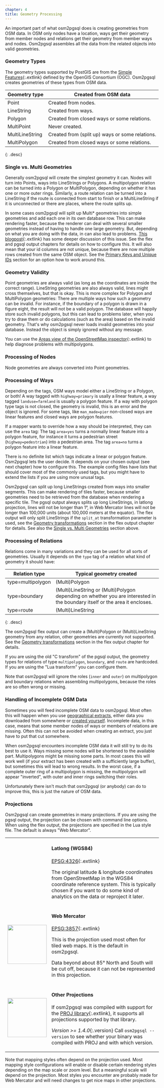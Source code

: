 ```yaml
---
chapter: 4
title: Geometry Processing
---
```


An important part of what osm2pgsql does is creating geometries from OSM
data. In OSM only nodes have a location, ways get their geometry from member
nodes and relations get their geometry from member ways and nodes. Osm2pgsql
assembles all the data from the related objects into valid geometries.

### Geometry Types

The geometry types supported by PostGIS are from the [Simple
Features](https://en.wikipedia.org/wiki/Simple_Features){:.extlink} defined by
the OpenGIS Consortium (OGC). Osm2pgsql creates geometries of these types
from OSM data.

| Geometry type   | Created from OSM data                           |
| --------------- | ----------------------------------------------- |
| Point           | Created from nodes.                             |
| LineString      | Created from ways.                              |
| Polygon         | Created from closed ways or some relations.     |
| MultiPoint      | Never created.                                  |
| MultiLineString | Created from (split up) ways or some relations. |
| MultiPolygon    | Created from closed ways or some relations.     |
{: .desc}

### Single vs. Multi Geometries

Generally osm2pgsql will create the simplest geometry it can. Nodes will turn
into Points, ways into LineStrings or Polygons. A multipolygon relation can be
turned into a Polygon or MultiPolygon, depending on whether it has one or more
outer rings. Similarly, a route relation can be turned into a LineString if
the route is connected from start to finish or a MultiLineString if it is
unconnected or there are places, where the route splits up.

In some cases osm2pgsql will split up Multi\* geometries into simple geometries
and add each one in its own database row. This can make rendering faster,
because the renderer can deal with several smaller geometries instead of having
to handle one large geometry. But, depending on what you are doing with the
data, in can also lead to problems. [This
blogpost](https://www.paulnorman.ca/blog/2014/03/osm2pgsql-multipolygons/){:.extlink}
has some deeper discussion of this issue. See the flex and pgsql output
chapters for details on how to configure this. It will also mean that your id
columns are not unique, because there are now multiple rows created from the
same OSM object. See the [Primary Keys and Unique
IDs](#primary-keys-and-unique-ids) section for an option how to work around
this.

### Geometry Validity

Point geometries are always valid (as long as the coordinates are inside the
correct range). LineString geometries are also always valid, lines might cross
themselves, but that is okay. This is more complex for Polygon and MultiPolygon
geometries: There are multiple ways how such a geometry can be invalid. For
instance, if the boundary of a polygon is drawn in a figure eight, the result
will not be a valid polygon. The database will happily store such invalid
polygons, but this can lead to problems later, when you try to draw them or do
calculations (such as the area) based on the invalid geometry. That's why
osm2pgsql never loads invalid geometries into your database. Instead the object
is simply ignored without any message.

You can use the [Areas view of the OpenStreetMap
inspector](https://tools.geofabrik.de/osmi/?view=areas){:.extlink} to help
diagnose problems with multipolygons.

### Processing of Nodes

Node geometries are always converted into Point geometries.

### Processing of Ways

Depending on the tags, OSM ways model either a LineString or a Polygon, or
both! A way tagged with `highway=primary` is usally a linear feature, a way
tagged `landuse=farmland` is usually a polygon feature. If a way with polygon
type tags is not closed, the geometry is invalid, this is an error and the
object is ignored. For some tags, like `man_made=pier` non-closed ways are
linear features and closed ways are polygon features.

If a mapper wants to override how a way should be interpreted, they can use the
`area` tag: The tag `area=yes` turns a normally linear feature into a polygon
feature, for instance it turns a pedestrian street (`highway=pedestrian`) into
a pedestrian area. The tag `area=no` turns a polygon feature into a linear
feature.

There is no definite list which tags indicate a linear or polygon feature.
Osm2pgsql lets the user decide. It depends on your chosen output (see next
chapter) how to configure this. The example config files have lists that should
cover most of the commonly used tags, but you might have to extend the lists if
you are using more unusal tags.

Osm2pgsql can split up long LineStrings created from ways into smaller
segments. This can make rendering of tiles faster, because smaller geometries
need to be retrieved from the database when rendering a specific tile. The
pgsql output always splits up long LineStrings, in latlong projection, lines
will not be longer than 1°, in Web Mercator lines will not be longer than
100,000 units (about 100,000 meters at the equator). The flex output will only
split LineStrings if the `split_at` transformation parameter is used, see the
[Geometry transformations](#geometry-transformations) section in the flex
output chapter for details. See also the [Single vs. Multi
Geometries](#single-vs-multi-geometries) section above.

### Processing of Relations

Relations come in many variations and they can be used for all sorts of
geometries. Usually it depends on the `type` tag of a relation what kind of
geometry it should have:

| Relation type     | Typical geometry created  |
| ----------------- | ------------------------- |
| type=multipolygon | (Multi)Polygon            |
| type=boundary     | (Multi)LineString or (Multi)Polygon depending on whether you are interested in the boundary itself or the area it encloses. |
| type=route        | (Multi)LineString         |
{: .desc}

The osm2pgsql flex output can create a (Multi)Polygon or (Multi)LineString
geometry from any relation, other geometries are currently not supported. See
the [Geometry transformations](#geometry-transformations) section in the flex
output chapter for details.

If you are using the old "C transform" of the pgsql output, the geometry
types for relations of type `multipolygon`, `boundary`, and `route` are
hardcoded. If you are using the "Lua transform" you can configure them.

Note that osm2pgsql will ignore the roles (`inner` and `outer`) on multipolygon
and boundary relations when assembling multipolygons, because the roles are so
often wrong or missing.

### Handling of Incomplete OSM Data

Sometimes you will feed incomplete OSM data to osm2pgsql. Most often this will
happen when you use [geographical extracts](#geographical-extracts), either
data you downloaded from somewhere or [created yourself](
#creating-geographical-extracts). Incomplete data, in this case, means that
some member nodes of ways or members of relations are missing. Often this can
not be avoided when creating an extract, you just have to put that cut somewhere.

When osm2pgsql encounters incomplete OSM data it will still try to do its
best to use it. Ways missing some nodes will be shortened to the available
part. Multipolygons might be missing some parts. In most cases this will
work well (if your extract has been created with a sufficiently large buffer),
but sometimes this will lead to wrong results. In the worst case, if a
complete outer ring of a multipolygon is missing, the multipolygon will
appear "inverted", with outer and inner rings switching their roles.

Unfortunately there isn't much that osm2pgsql (or anybody) can do to improve
this, this is just the nature of OSM data.

### Projections

Osm2pgsql can create geometries in many projections. If you are using the
pgsql output, the projection can be chosen with command line options. When
using the flex output, the projections are specified in the Lua style file.
The default is always "Web Mercator".

<table class="proj"><tr><td>
<img alt="" src="{% link img/plate-carree.jpg %}" title="Equirectangular projection. Image source: Wikipedia (https://en.wikipedia.org/wiki/File:Equirectangular_projection_SW.jpg)"/>
</td><td markdown="1">

#### Latlong (WGS84)

[EPSG:4326](https://epsg.io/4326){:.extlink}

The original latitude & longitude coordinates from OpenStreetMap in the WGS84
coordinate reference system. This is typically chosen if you want to do some
kind of analytics on the data or reproject it later.

</td></tr><tr><td>
<img alt="" width="128" src="{% link img/web-mercator.jpg %}" title="Mercator projection. Image source: Wikipedia (https://en.wikipedia.org/wiki/File:Mercator_projection_Square.JPG)"/>
</td><td markdown="1">

#### Web Mercator

[EPSG:3857](https://epsg.io/3857){:.extlink}

This is the projection used most often for tiled web maps. It is the default
in osm2pgsql.

Data beyond about 85° North and South will be cut off, because it can not be
represented in this projection.

</td></tr><tr><td>
<img alt="" width="128" src="{% link img/mollweide.png %}" title="Mollweide Projection. Image source: Wikipedia (https://en.wikipedia.org/wiki/File:Mollweide_projection_SW.jpg)"/>
</td><td markdown="1">

#### Other Projections

If osm2pgsql was compiled with support for the [PROJ
library](https://proj.org/){:.extlink}, it supports all projections supported
by that library.

*Version >= 1.4.0*{:.version} Call `osm2pgsql --version` to see whether your
binary was compiled with PROJ and with which version.

</td></tr></table>

Note that mapping styles often depend on the projection used. Most mapping
style configurations will enable or disable certain rendering styles depending
on the map scale or zoom level. But a meaningful scale will depend on the
projection. Most styles you encounter are probably made for Web Mercator
and will need changes to get nice maps in other projections.

